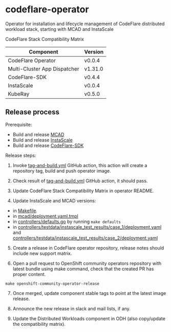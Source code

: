 # codeflare-operator
Operator for installation and lifecycle management of CodeFlare distributed workload stack, starting with MCAD and InstaScale

CodeFlare Stack Compatibility Matrix

| Component                    | Version |
|------------------------------|---------|
| CodeFlare Operator           | v0.0.4  |
| Multi-Cluster App Dispatcher | v1.31.0 |
| CodeFlare-SDK                | v0.4.4  |
| InstaScale                   | v0.0.4  |
| KubeRay                      | v0.5.0  |

## Release process

Prerequisite:
- Build and release [MCAD](https://github.com/project-codeflare/multi-cluster-app-dispatcher)
- Build and release [InstaScale](https://github.com/project-codeflare/instascale)
- Build and release [CodeFlare-SDK](https://github.com/project-codeflare/codeflare-sdk)

Release steps:
1. Invoke [tag-and-build.yml](https://github.com/project-codeflare/codeflare-operator/actions/workflows/tag-and-build.yml) GitHub action, this action will create a repository tag, build and push operator image.

2. Check result of [tag-and-build.yml](https://github.com/project-codeflare/codeflare-operator/actions/workflows/tag-and-build.yml) GitHub action, it should pass.

3. Update CodeFlare Stack Compatibility Matrix in operator README.

4. Update InstaScale and MCAD versions:
- in [Makefile](https://github.com/project-codeflare/codeflare-operator/blob/02e14b535b4f7172b0b809bcae4025008a1a968b/Makefile#L12-L16).
- in [mcad/deployment.yaml.tmpl](https://github.com/project-codeflare/codeflare-operator/blob/main/config/internal/mcad/deployment.yaml.tmpl#L28)
- in [controllers/defaults.go](https://github.com/project-codeflare/codeflare-operator/blob/main/controllers/defaults.go) by running `make defaults`
- in [controllers/testdata/instascale_test_results/case_1/deployment.yaml](https://github.com/project-codeflare/codeflare-operator/blob/main/controllers/testdata/instascale_test_results/case_1/deployment.yaml) and [controllers/testdata/instascale_test_results/case_2/deployment.yaml](https://github.com/project-codeflare/codeflare-operator/blob/main/controllers/testdata/instascale_test_results/case_2/deployment.yaml)

5. Create a release in CodeFlare operator repository, release notes should include new support matrix.

6. Open a pull request to OpenShift community operators repository with latest bundle using make command, check that the created PR has proper content.
```
make openshift-community-operator-release
```

7. Once merged, update component stable tags to point at the latest image release.

8. Announce the new release in slack and mail lists, if any.

9. Update the Distributed Workloads component in ODH (also copy/update the compatibility matrix).
